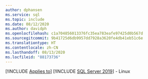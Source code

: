 ```yaml
---
author: dphansen
ms.service: sql
ms.topic: include
ms.date: 08/12/2020
ms.author: davidph
ms.openlocfilehash: c1a704856013376fc35ea783eafe97425d0b567d
ms.sourcegitcommit: 9b41725d6db9957dd7928a3620fe4db41eb51c6e
ms.translationtype: HT
ms.contentlocale: zh-CN
ms.lasthandoff: 08/13/2020
ms.locfileid: "88173736"
---
```

[!INCLUDE [Applies to](../../includes/applies-md.md)] [!INCLUDE [SQL Server 2019](_ss2019.md)] - Linux
